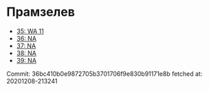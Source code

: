 # Прамзелев
- [35: WA 11](35.md)
- [36: NA](36.md)
- [37: NA](37.md)
- [38: NA](38.md)
- [39: NA](39.md)

Commit: 36bc410b0e9872705b3701706f9e830b91171e8b
 fetched at: 20201208-213241
